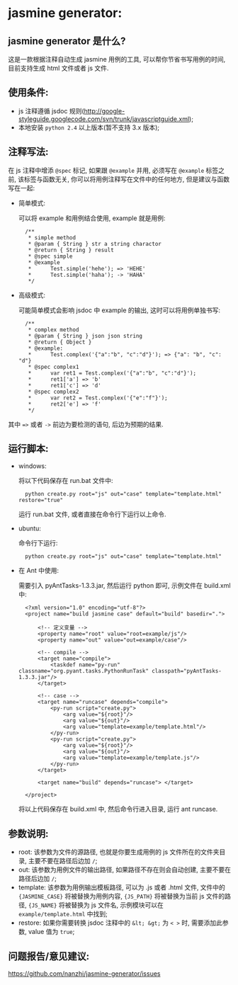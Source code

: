 jasmine generator:
===================================================================

jasmine generator 是什么?
---------------------------------

这是一款根据注释自动生成 jasmine 用例的工具, 可以帮你节省书写用例的时间, 目前支持生成 html 文件或者 js 文件.

使用条件:
---------------------------------

* js 注释遵循 jsdoc 规则(http://google-styleguide.googlecode.com/svn/trunk/javascriptguide.xml);
* 本地安装 `python 2.4` 以上版本(暂不支持 3.x 版本);

注释写法:
---------------------------------

在 js 注释中增添 `@spec` 标记, 如果跟 `@example` 并用, 必须写在 `@example` 标签之前, 该标签与函数无关, 你可以将用例注释写在文件中的任何地方, 但是建议与函数写在一起:

* 简单模式:

  	可以将 example 和用例结合使用, example 就是用例:

		/**
		 * simple method
		 * @param { String } str a string charactor
		 * @return { String } result
		 * @spec simple
		 * @example
		 * 		Test.simple('hehe'); => 'HEHE'
		 * 		Test.simple('haha'); -> 'HAHA'
		 */

* 高级模式:

  	可能简单模式会影响 jsdoc 中 example 的输出, 这时可以将用例单独书写:

		/**
		 * complex method
		 * @param { String } json json string
		 * @return { Object }
		 * @example:
		 * 		Test.complex('{"a":"b", "c":"d"}'); => {"a": "b", "c": "d"}
		 * @spec complex1
		 * 		var ret1 = Test.complex('{"a":"b", "c":"d"}');
		 * 		ret1['a'] => 'b'	
		 * 		ret1['c'] => 'd'
		 * @spec complex2
		 * 		var ret2 = Test.complex('{"e":"f"}');
		 * 		ret2['e'] => 'f'	
		 */

其中 `=>` 或者 `->` 前边为要检测的语句, 后边为预期的结果.


运行脚本:
---------------------------------

* windows:

	将以下代码保存在 run.bat 文件中:

		python create.py root="js" out="case" template="template.html" restore="true"

	运行 run.bat 文件, 或者直接在命令行下运行以上命令.

* ubuntu:

	命令行下运行:

		python create.py root="js" out="case" template="template.html"

* 在 Ant 中使用:

	需要引入 pyAntTasks-1.3.3.jar, 然后运行 python 即可, 示例文件在 build.xml 中:

		<?xml version="1.0" encoding="utf-8"?>
		<project name="build jasmine case" default="build" basedir=".">

			<!-- 定义变量 -->
			<property name="root" value="root=example/js"/>
			<property name="out" value="out=example/case"/>

			<!-- compile -->
			<target name="compile">
				<taskdef name="py-run" classname="org.pyant.tasks.PythonRunTask" classpath="pyAntTasks-1.3.3.jar"/>
			</target>

			<!-- case -->
			<target name="runcase" depends="compile">
				<py-run script="create.py">
					<arg value="${root}"/>
					<arg value="${out}"/>
					<arg value="template=example/template.html"/>
				</py-run>
				<py-run script="create.py">
					<arg value="${root}"/>
					<arg value="${out}"/>
					<arg value="template=example/template.js"/>
				</py-run>
			</target>

			<target name="build" depends="runcase"> </target>
			
		</project>

	将以上代码保存在 build.xml 中, 然后命令行进入目录, 运行 ant runcase.

参数说明:
---------------------------------

* root: 该参数为文件的源路径, 也就是你要生成用例的 js 文件所在的文件夹目录, 主要不要在路径后边加 `/`;
* out: 该参数为用例文件的输出路径, 如果路径不存在则会自动创建, 主要不要在路径后边加 `/`;
* template: 该参数为用例输出模板路径, 可以为 .js 或者 .html 文件, 文件中的 `{JASMINE_CASE}` 将被替换为用例内容, `{JS_PATH}` 将被替换为当前 js 文件的路径, `{JS_NAME}` 将被替换为 js 文件名, 示例模块可以在 `example/template.html` 中找到;
* restore: 如果你需要转换 jsdoc 注释中的 `&lt; &gt;` 为 `< >` 时, 需要添加此参数, value 值为 `true`;

问题报告/意见建议:
---------------------------------

https://github.com/nanzhi/jasmine-generator/issues
